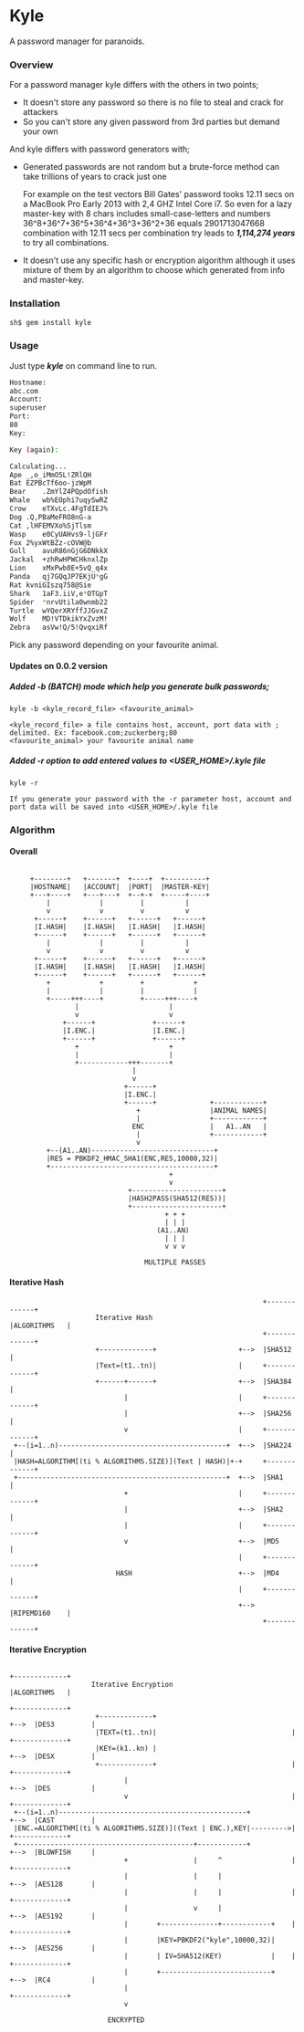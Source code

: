 Kyle
====
A password manager for paranoids.

### Overview

For a password manager kyle differs with the others in two points;

  * It doesn't store any password so there is no file to steal and crack for attackers 
  * So you can't store any given password from 3rd parties but demand your own

And kyle differs with password generators with;

  * Generated passwords are not random but a brute-force method can take trillions of years to crack just one

  	For example on the test vectors Bill Gates' password tooks 12.11 secs on a MacBook Pro Early 2013 with 2,4 GHZ Intel Core i7. So even for a lazy master-key with 8 chars includes small-case-letters and numbers 36^8+36^7+36^5+36^4+36^3+36^2+36 equals 2901713047668 combination with 12.11 secs per combination try leads to ***1,114,274 years*** to try all combinations.

  * It doesn't use any specific hash or encryption algorithm although it uses mixture of them by an algorithm to choose which generated from info and master-key.

### Installation

```bash
sh$ gem install kyle
```

### Usage

Just type ***kyle*** on command line to run.

```bash
Hostname:
abc.com
Account:
superuser
Port:
80
Key:

Key (again):

Calculating...
Ape	_,o_iMmO5L!ZRlQH
Bat	EZPBcTf6oo-jzWpM
Bear	.ZmYlZ4PQpdOfish
Whale	wb%EOphi7uqySwRZ
Crow	eTXvLc.4FgTdIEJ%
Dog	.Q,PBaMeFRO8nG-a
Cat	,lHFEMVXo%SjTlsm
Wasp	e0CyUAHvs9-ljGFr
Fox	2%yxWtBZz-cOVW@b
Gull	avuR86nGjG6DNkkX
Jackal	+zhRwHPWCHknxlZp
Lion	xMxPwb0E+5vQ_q4x
Panda	qj7GQqJP7EKjU*gG
Rat	kvniGIszq758@Sie
Shark	1aF3.iiV,e*OTGpT
Spider	*nrvUtila0wnmb22
Turtle	wYQerXRYffJJGvxZ
Wolf	MD!VTDkikYxZvzM!
Zebra	asVw!Q/5!QvqxiRf
```
Pick any password depending on your favourite animal.

#### Updates on 0.0.2 version

##### Added -b (BATCH) mode which help you generate bulk passwords;

```
kyle -b <kyle_record_file> <favourite_animal>

<kyle_record_file> a file contains host, account, port data with ; delimited. Ex: facebook.com;zuckerberg;80
<favourite_animal> your favourite animal name
```

##### Added -r option to add entered values to <USER_HOME>/.kyle file

```
kyle -r

If you generate your password with the -r parameter host, account and port data will be saved into <USER_HOME>/.kyle file
```


### Algorithm

#### Overall

```

     +--------+   +-------+  +----+  +----------+
     |HOSTNAME|   |ACCOUNT|  |PORT|  |MASTER-KEY|
     +---+----+   +---+---+  +--+-+  +-----+----+
         |            |         |          |
         v            v         v          v
      +------+    +------+   +------+   +------+
      |I.HASH|    |I.HASH|   |I.HASH|   |I.HASH|
      +------+    +------+   +------+   +------+
         |            |         |          |
         v            v         v          v
      +------+    +------+   +------+   +------+
      |I.HASH|    |I.HASH|   |I.HASH|   |I.HASH|
      +------+    +------+   +------+   +------+
         +            +         +            +
         |            |         |            |
         +-----+++----+         +-----+++----+
                |                      |
                v                      v
             +------+              +------+
             |I.ENC.|              |I.ENC.|
             +------+              +------+
                +                      +
                |                      |
                +------------+++-------+
                              |
                              v
                            +------+
                            |I.ENC.|
                            +------+             +------------+
                               +                 |ANIMAL NAMES|
                               |                 +------------+
                              ENC                |   A1..AN   |
                               |                 +------------+
                               v
         +--(A1..AN)------------------------------+
         |RES = PBKDF2_HMAC_SHA1(ENC,RES,10000,32)|
         +----------------------------------------+
                                       +
                                       v
                             +----------------------+
                             |HASH2PASS(SHA512(RES))|
                             +----------------------+
                                      + + +
                                      | | |
                                    (A1..AN)
                                      | | |
                                      v v v

                                 MULTIPLE PASSES

```

#### Iterative Hash

```
                                                              +-------------+
                     Iterative Hash                           |ALGORITHMS   |
                                                              +-------------+
                     +-------------+                    +-->  |SHA512       |
                     |Text=(t1..tn)|                    |     +-------------+
                     +------+------+                    +-->  |SHA384       |
                            |                           |     +-------------+
                            |                           +-->  |SHA256       |
                            v                           |     +-------------+
 +--(i=1..n)-----------------------------------------+  +-->  |SHA224       |
 |HASH=ALGORITHM[(ti % ALGORITHMS.SIZE)](Text | HASH)|+-+     +-------------+
 +---------------------------------------------------+  +-->  |SHA1         |
                            +                           |     +-------------+
                            |                           +-->  |SHA2         |
                            |                           |     +-------------+
                            v                           +-->  |MD5          |
                                                        |     +-------------+
                          HASH                          +-->  |MD4          |
                                                        |     +-------------+
                                                        +-->  |RIPEMD160    |
                                                              +-------------+
```                                                              

#### Iterative Encryption

```
                                                                           +-------------+
                    Iterative Encryption                                   |ALGORITHMS   |
                                                                           +-------------+
                     +-------------+                                 +-->  |DES3         |
                     |TEXT=(t1..tn)|                                 |     +-------------+
                     |KEY=(k1..kn) |                                 +-->  |DESX         |
                     +-------------+                                 |     +-------------+
                            |                                        +-->  |DES          |
                            v                                        |     +-------------+
 +--(i=1..n)----------------------------------------------+          +-->  |CAST         |
 |ENC.=ALGORITHM[(ti % ALGORITHMS.SIZE)]((Text | ENC.),KEY|--------->|     +-------------+
 +-------------------------------------------+------------+          +-->  |BLOWFISH     |
                            +                |     ^                 |     +-------------+
                            |                |     |                 +-->  |AES128       |
                            |                |     |                 |     +-------------+
                            |                v     |                 +-->  |AES192       |
                            |       +--------------+------------+    |     +-------------+
                            |       |KEY=PBKDF2("kyle",10000,32)|    +-->  |AES256       |
                            |       | IV=SHA512(KEY)            |    |     +-------------+
                            |       +---------------------------+    +-->  |RC4          |
                            |                                              +-------------+
                            v

                        ENCRYPTED
```               

